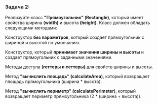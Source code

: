 ### Задача 2:
Реализуйте класс **"Прямоугольник" (Rectangle)**, который имеет свойства ширина **(width)** и высота **(height)**. 
Класс должен обладать следующими методами:

Конструктор **без параметров**, который создает прямоугольник с шириной и высотой по умолчанию.

Конструктор, который **принимает значения ширины и высоты** и создает прямоугольник с заданными значениями.

Методы доступа **(геттеры и сеттеры)** для свойств ширины и высоты.

Метод **"вычислить площадь" (calculateArea)**, который возвращает площадь прямоугольника (ширина * высота).

Метод **"вычислить периметр" (calculatePerimeter)**, который возвращает периметр прямоугольника (2 * (ширина + высота)).